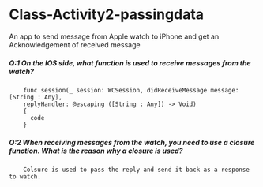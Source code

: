 # Class-Activity2-passingdata
An app to send message from Apple watch to iPhone and get an Acknowledgement of received message

##### Q:1 On the IOS side, what function is used to receive messages from the watch?

        func session(_ session: WCSession, didReceiveMessage message: [String : Any],
        replyHandler: @escaping ([String : Any]) -> Void) 
        {
          code
        }


##### Q:2 When receiving messages from the watch, you need to use a closure function. What is the reason why a closure is used?

        Colsure is used to pass the reply and send it back as a response to watch.
